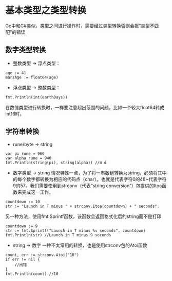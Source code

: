 # 基本类型之类型转换

Go中和C#类似，类型之间进行操作时，需要经过类型转换否则会报“类型不匹配”的错误

## 数字类型转换
* 整数类型 → 浮点类型：
```
age := 41
marsAge := float64(age)
```
* 浮点类型 → 整数类型：
```
fmt.Println(int(earthDays))
```
在数值类型进行转换时，一样要注意超出范围的问题，比如一个较大float64转成int16时。

## 字符串转换
* rune/byte → string
```
var pi rune = 960
var alpha rune = 940
fmt.Println(string(pi), string(alpha)) //π ά
```
* 数字类型 → string
情况特殊一点，为了将一串数组转换为string，必须将其中的每个数字都转换为相应的代码点（char）。也就是代表字符0的48~代表字符9的57。我们需要使用到strconv（代表“string conversion”）包提供的Itoa函数来完成这一工作。
```
countdown := 10
str := "Launch in T minus " + strconv.Itoa(countdown) + " seconds".
```
另一种方法，使用fmt.Sprintf函数，该函数会返回格式化后的string而不是打印
```
countdown := 9
str := fmt.Sprintf("Launch in T minus %v seconds", countdown)
fmt.Println(str) //Launch in T minus 9 seconds
```
* string → 数字
一种不太常用的转换，也是使用strconv包的Atoi函数
```
count, err := strconv.Atoi("10")
if err != nil {
    //出错
}
fmt.Println(count) //10
```